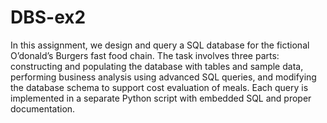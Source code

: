 # DBS-ex2
In this assignment, we design and query a SQL database for the fictional O’donald’s Burgers fast food chain. The task involves three parts: constructing and populating the database with tables and sample data, performing business analysis using advanced SQL queries, and modifying the database schema to support cost evaluation of meals. Each query is implemented in a separate Python script with embedded SQL and proper documentation.

